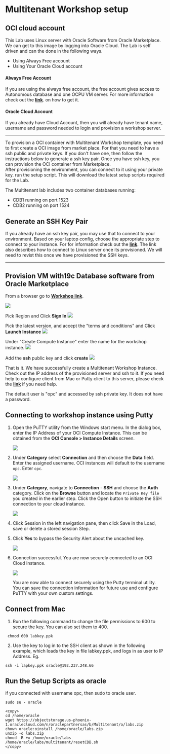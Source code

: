 #  Multitenant Workshop setup

## OCI cloud account

This Lab uses Linux server with Oracle Software from Oracle Marketplace. We can get to this image by logging into Oracle Cloud.  The Lab is self driven and can the done in the following ways.

- Using Always Free account
- Using Your Oracle Cloud account


#### Always Free Account
If you are using the always free account, the free account gives access to Autonomous database and one OCPU VM server. For more information check out the  **[link](https://docs.cloud.oracle.com/en-us/iaas/Content/FreeTier/resourceref.htm)**. on how to get it.

#### Oracle Cloud Account
If you already have Cloud Account, then you will already have tenant name, username and password needed to login and provision a workshop server.


------------------------------------------------------------------------

To provision a OCI container with Multitenant Workshop template, you need to first create a OCI image from market place. For that you need to have a ssh public and private keys. If you don't have one, then follow the instructions below to generate a ssh key pair.
Once you have ssh key, you can provision the OCI container from  Marketplace.   
After provisioning the environment, you can connect to it using your private key.
run the setup script. This will download the latest setup scripts required for the Lab.

The Multitenant lab includes two container databases running:

- CDB1 running on port 1523
- CDB2 running on port 1524

## Generate an SSH Key Pair

If you already have an ssh key pair, you may use that to connect to your environment. Based on your laptop config, choose the appropriate step to connect to your instance.
For for information check out the **[link](https://github.com/oracle/learning-library/blob/master/common/labs/generate-ssh-key/generate-ssh-keys.md)**.
 The link also describes how to connect to Linux server once its provisioned. We will need to revist this once we have provisioned the SSH keys.




------



## Provision VM with19c Database software from Oracle Marketplace

From a browser go to **[ Workshop link]( https://cloudmarketplace.oracle.com/marketplace/listing/74094332)**.

![](images/GetApp.png " ")

Pick Region and Click **Sign In**
![](images/signIn.png " ")

Pick the latest version, and accept the "terms and conditions" and Click  **Launch Instance**
![](images/LaunchInstance.png " ")

Under "Create Compute Instance" enter the name for the workshop instance.
![](images/createName.png " ")

Add the **ssh** public key  and click **create**
![](images/addSSH.png " ")



That is it. We have successfully create a Multitenant Workshop Instance.
Check out the IP address of the provisioned server and ssh to it.
If you need help to configure client from Mac or Putty client to this server, please check the **[link](https://github.com/oracle/learning-library/blob/master/common/labs/generate-ssh-key/generate-ssh-keys.md)** if you need help.

The default user is "opc" and accessed by ssh private key. It does not have a password.

## Connecting to workshop instance using Putty
1.  Open the PuTTY utility from the Windows start menu.   In the dialog box, enter the IP Address of your OCI Compute Instance.  This can be obtained from the **OCI Console > Instance Details** screen.

    ![](images/keylab-023.png " ")

2.  Under **Category** select **Connection** and then choose the **Data** field.  Enter the assigned username.  OCI instances will default to the username ```opc```.  Enter ```opc```.

    ![](images/keylab-024.png " ")

3.  Under **Category**, navigate to **Connection** - **SSH** and choose the **Auth** category.   Click on the **Browse** button and locate the ```Private Key file``` you created in the earlier step.   Click the Open button to initiate the SSH connection to your cloud instance.

    ![](images/keylab-025.png " ")

4. Click Session in the left navigation pane, then click Save in the Load, save or delete a stored session Step.

5.  Click **Yes** to bypass the Security Alert about the uncached key.

    ![](images/keylab-026.png " ")

6.  Connection successful.   You are now securely connected to an OCI Cloud instance.

    ![](images/keylab-027.png " ")

    You are now able to connect securely using the Putty terminal utility.   You can save the connection information for future use and configure PuTTY with your own custom settings.

## Connect from Mac
1. Run the following command to change the file permissions to 600 to secure the key. You can also set them to 400.

````
 chmod 600 labkey.ppk
 ````
2. Use the key to log in to the SSH client as shown in the following example, which loads the key in file labkey.ppk, and logs in as user to IP Address. Eg.
````
ssh -i lapkey.ppk oracle@192.237.248.66

````
## Run the Setup Scripts as oracle
if you connected with username  opc, then sudo to oracle user.
````
sudo su - oracle
````

````
<copy>
cd /home/oracle
wget https://objectstorage.us-phoenix-1.oraclecloud.com/n/oraclepartnersas/b/Multitenant/o/labs.zip
chown oracle:oinstall /home/oracle/labs.zip
unzip -o labs.zip
chmod -R +x /home/oracle/labs
/home/oracle/labs/multitenant/resetCDB.sh
</copy>
````
